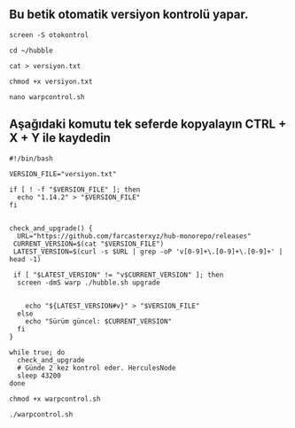 ## Bu betik otomatik versiyon kontrolü yapar. 


```shell
screen -S otokontrol
```

```shell
cd ~/hubble
```

```shell
cat > versiyon.txt
```

```shell
chmod +x versiyon.txt
```

```shell
nano warpcontrol.sh
```

## Aşağıdaki komutu tek seferde kopyalayın CTRL + X + Y ile kaydedin

```shell
#!/bin/bash

VERSION_FILE="versiyon.txt"

if [ ! -f "$VERSION_FILE" ]; then
  echo "1.14.2" > "$VERSION_FILE"
fi


check_and_upgrade() {
  URL="https://github.com/farcasterxyz/hub-monorepo/releases"
 CURRENT_VERSION=$(cat "$VERSION_FILE")
 LATEST_VERSION=$(curl -s $URL | grep -oP 'v[0-9]+\.[0-9]+\.[0-9]+' | head -1)

 if [ "$LATEST_VERSION" != "v$CURRENT_VERSION" ]; then
  screen -dmS warp ./hubble.sh upgrade


    echo "${LATEST_VERSION#v}" > "$VERSION_FILE"
  else
    echo "Sürüm güncel: $CURRENT_VERSION"
  fi
}

while true; do
  check_and_upgrade
  # Günde 2 kez kontrol eder. HerculesNode
  sleep 43200
done
```

```shell
chmod +x warpcontrol.sh
```

```shell
./warpcontrol.sh
```
